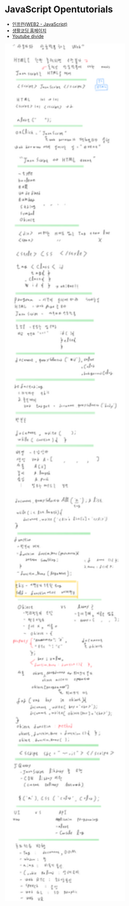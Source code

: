 # JavaScript Opentutorials

- [인프런(WEB2 - JavaScript)](https://www.inflearn.com/course/web2-javascript/dashboard)
- [생활코딩 홈페이지](https://opentutorials.org/module/3180)
- [Youtube divide](https://www.youtube.com/playlist?list=PLuHgQVnccGMBB348PWRN0fREzYcYgFybf)

<img src="./Image/JavaScriptOpentutorials/summary.png" width="75%" height="75%">
